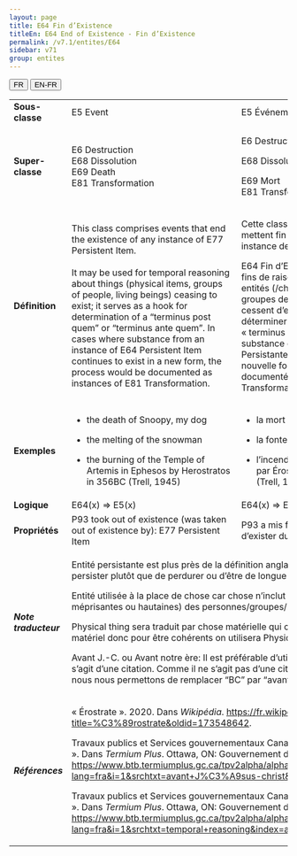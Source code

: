 ```yaml
---
layout: page
title: E64 Fin d’Existence
titleEn: E64 End of Existence - Fin d’Existence
permalink: /v7.1/entites/E64
sidebar: v71
group: entites
---
```


<div class="lang-buttons">
  <button id="fr" class="activate">FR</button>
  <button id="en-fr">EN-FR</button>
</div>

<table>
<tbody>
<tr class="odd">
<td><strong>Sous-classe</strong></td>
<td class="en">E5 Event</td>
<td>E5 Événement (/Évènement)</td>
</tr>
<tr class="even">
<td><strong>Super-classe</strong></td>
<td class="en">E6 Destruction<br />
E68 Dissolution<br />
E69 Death<br />
E81 Transformation</td>
<td><p>E6 Destruction</p>
<p>E68 Dissolution</p>
<p>E69 Mort<br />
E81 Transformation</p></td>
</tr>
<tr class="odd">
<td><strong>Définition</strong></td>
<td class="en">This class comprises events that end the existence of any instance of E77 Persistent Item.<br />
<br />
It may be used for temporal reasoning about things (physical items, groups of people, living beings) ceasing to exist; it serves as a hook for determination of a “terminus post quem” or “terminus ante quem”. In cases where substance from an instance of E64 Persistent Item continues to exist in a new form, the process would be documented as instances of E81 Transformation.</td>
<td><p>Cette classe comprend les événements qui mettent fin à l’existence de n’importe quelle instance de E77 Entité Persistante.</p>
<p>E64 Fin d’Existence peut être utilisée à des fins de raisonnement temporel sur des entités (/choses?) (entités matérielles, groupes de personnes, êtres vivants) qui cessent d’exister; cette classe permet de déterminer le « terminus post quem » ou le « terminus ante quem ». Dans les cas où la substance d’une instance de E77 Entité Persistante continue d’exister dans une nouvelle forme, le processus serait documenté comme des instances de E81 Transformation.</p></td>
</tr>
<tr class="even">
<td><strong>Exemples</strong></td>
<td class="en"><ul>
<li><p>the death of Snoopy, my dog</p></li>
<li><p>the melting of the snowman</p></li>
<li><p>the burning of the Temple of Artemis in Ephesos by Herostratos in 356BC (Trell, 1945)</p></li>
</ul></td>
<td><ul>
<li><p>la mort de Snoopy, mon chien</p></li>
<li><p>la fonte du bonhomme de neige</p></li>
<li><p>l’incendie du Temple d’Artémis à Éphèse par Érostrate en 356 avant notre ère (Trell, 1945)</p></li>
</ul></td>
</tr>
<tr class="odd">
<td><strong>Logique</strong></td>
<td class="en">E64(x) ⇒ E5(x)</td>
<td>E64(x) ⇒ E5(x)</td>
</tr>
<tr class="even">
<td><strong>Propriétés</strong></td>
<td class="en">P93 took out of existence (was taken out of existence by): E77 Persistent Item</td>
<td>P93 a mis fin à l’existence de (a cessé d’exister du fait de): E77 Entité Persistante</td>
</tr>
<tr class="odd">
<td><strong><em>Note traducteur</em></strong></td>
<td colspan="2"><p>Entité persistante est plus près de la définition anglaise qui porte sur le fait de persister plutôt que de perdurer ou d’être de longue durée.</p>
<p>Entité utilisée à la place de chose car chose n’inclut pas (à l’exception de désignation méprisantes ou hautaines) des personnes/groupes/humains.</p>
<p>Physical thing sera traduit par chose matérielle qui comprend Physical Object-Objet matériel donc pour être cohérents on utilisera Physical Item - entité matérielle.</p>
<p>Avant J.-C. ou Avant notre ère: Il est préférable d’utiliser avant notre ère, mais il s’agit d’une citation. Comme il ne s’agit pas d’une citation, mais d’une paraphrase, nous nous permettons de remplacer “BC” par “avant notre ère”.</p></td>

</tr>
<tr class="even">
<td><strong><em>Références</em></strong></td>
<td colspan="2"><p>« Érostrate ». 2020. Dans <em>Wikipédia</em>. <a href="https://fr.wikipedia.org/w/index.php?title=%C3%89rostrate&amp;oldid=173548642"><span class="underline">https://fr.wikipedia.org/w/index.php?title=%C3%89rostrate&amp;oldid=173548642</span></a>.</p>
<p>Travaux publics et Services gouvernementaux Canada. 1997. « avant Jésus-Christ ». Dans <em>Termium Plus</em>. Ottawa, ON: Gouvernement du Canada. <a href="https://www.btb.termiumplus.gc.ca/tpv2alpha/alpha-fra.html?lang=fra&amp;i=1&amp;srchtxt=avant+J%C3%A9sus-christ&amp;codom2nd_wet=1#resultrecs"><span class="underline">https://www.btb.termiumplus.gc.ca/tpv2alpha/alpha-fra.html?lang=fra&amp;i=1&amp;srchtxt=avant+J%C3%A9sus-christ&amp;codom2nd_wet=1#resultrecs</span></a>.</p>
<p>Travaux publics et Services gouvernementaux Canada. 2009. « temporal reasoning ». Dans <em>Termium Plus</em>. Ottawa, ON: Gouvernement du Canada. <a href="https://www.btb.termiumplus.gc.ca/tpv2alpha/alpha-fra.html?lang=fra&amp;i=1&amp;srchtxt=temporal+reasoning&amp;index=alt&amp;codom2nd_wet=1#resultrecs"><span class="underline">https://www.btb.termiumplus.gc.ca/tpv2alpha/alpha-fra.html?lang=fra&amp;i=1&amp;srchtxt=temporal+reasoning&amp;index=alt&amp;codom2nd_wet=1#resultrecs</span></a>.</p></td>

</tr>
</tbody>
</table>

